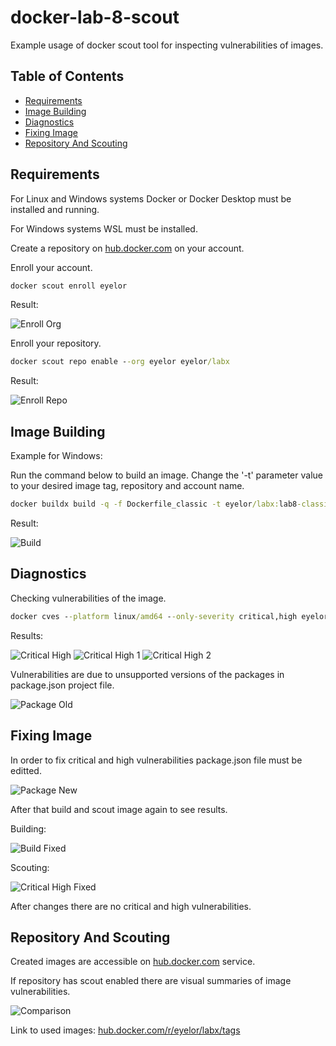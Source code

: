 # docker-lab-8-scout
Example usage of docker scout tool for inspecting vulnerabilities of images.

## Table of Contents

- [Requirements](#requirements)
- [Image Building](#image-building)
- [Diagnostics](#diagnostics)
- [Fixing Image](#fixing-image)
- [Repository And Scouting](#repository-and-scouting)

## Requirements

For Linux and Windows systems Docker or Docker Desktop must be installed and running.

For Windows systems WSL must be installed.

Create a repository on [hub.docker.com](https://hub.docker.com/) on your account.

Enroll your account.

```cmd
docker scout enroll eyelor
```

Result:

![Enroll Org](screenshots/enroll-org.jpg)

Enroll your repository.

```cmd
docker scout repo enable --org eyelor eyelor/labx
```

Result:

![Enroll Repo](screenshots/enroll-repo.jpg)

## Image Building

Example for Windows:

Run the command below to build an image. Change the '-t' parameter value to your desired image tag, repository and account name.

```cmd
docker buildx build -q -f Dockerfile_classic -t eyelor/labx:lab8-classic --sbom=true --provenance=mode=max --push .
```

Result:

![Build](screenshots/build.jpg)

## Diagnostics

Checking vulnerabilities of the image.

```cmd
docker cves --platform linux/amd64 --only-severity critical,high eyelor/labx:lab8-classic
```

Results:

![Critical High](screenshots/critical-high.jpg)
![Critical High 1](screenshots/critical-high-1.jpg)
![Critical High 2](screenshots/critical-high-2.jpg)

Vulnerabilities are due to unsupported versions of the packages in package.json project file.

![Package Old](screenshots/package-old.jpg)

## Fixing Image

In order to fix critical and high vulnerabilities package.json file must be editted.

![Package New](screenshots/package-new.jpg)

After that build and scout image again to see results.

Building:

![Build Fixed](screenshots/build-fixed.jpg)

Scouting:

![Critical High Fixed](screenshots/critical-high-fixed.jpg)

After changes there are no critical and high vulnerabilities.

## Repository And Scouting

Created images are accessible on [hub.docker.com](https://hub.docker.com/) service.

If repository has scout enabled there are visual summaries of image vulnerabilities.

![Comparison](screenshots/comparison.jpg)

Link to used images: [hub.docker.com/r/eyelor/labx/tags](https://hub.docker.com/r/eyelor/labx/tags)

